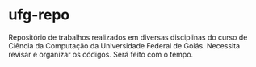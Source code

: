 # ufg-repo
Repositório de trabalhos realizados em diversas disciplinas do curso de Ciência da Computação da Universidade Federal de Goiás. Necessita revisar e organizar os códigos. Será feito com o tempo.
